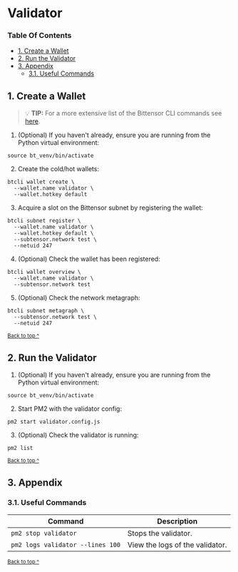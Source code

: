 # Validator

### Table Of Contents

* [1. Create a Wallet](#1-create-a-wallet)
* [2. Run the Validator](#2-run-the-validator)
* [3. Appendix](#3-appendix)
  - [3.1. Useful Commands](#31-useful-commands)

## 1. Create a Wallet

> 💡 **TIP:** For a more extensive list of the Bittensor CLI commands see [here](https://docs.bittensor.com/btcli).

1. (Optional) If you haven't already, ensure you are running from the Python virtual environment:
```shell
source bt_venv/bin/activate
```

2. Create the cold/hot wallets:
```shell
btcli wallet create \
  --wallet.name validator \
  --wallet.hotkey default
```

3. Acquire a slot on the Bittensor subnet by registering the wallet:
```shell
btcli subnet register \
  --wallet.name validator \
  --wallet.hotkey default \
  --subtensor.network test \
  --netuid 247
```

4. (Optional) Check the wallet has been registered:
```shell
btcli wallet overview \
  --wallet.name validator \
  --subtensor.network test
```

5. (Optional) Check the network metagraph:
```shell
btcli subnet metagraph \
  --subtensor.network test \
  --netuid 247
```

<sup>[Back to top ^][table-of-contents]</sup>

## 2. Run the Validator

1. (Optional) If you haven't already, ensure you are running from the Python virtual environment:
```shell
source bt_venv/bin/activate
```

2. Start PM2 with the validator config:
```shell
pm2 start validator.config.js
```

3. (Optional) Check the validator is running:
```shell
pm2 list
```

<sup>[Back to top ^][table-of-contents]</sup>

## 3. Appendix

### 3.1. Useful Commands

| Command                          | Description                     |
|----------------------------------|---------------------------------|
| `pm2 stop validator`             | Stops the validator.            |
| `pm2 logs validator --lines 100` | View the logs of the validator. |

<sup>[Back to top ^][table-of-contents]</sup>

<!-- links -->
[table-of-contents]: #table-of-contents
